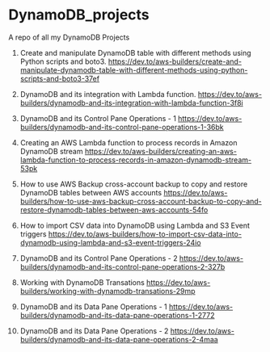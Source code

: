 # DynamoDB_projects
A repo of all my DynamoDB Projects

1. Create and manipulate DynamoDB table with different methods using Python scripts and boto3.
   https://dev.to/aws-builders/create-and-manipulate-dynamodb-table-with-different-methods-using-python-scripts-and-boto3-37ef
   
2. DynamoDB and its integration with Lambda function.
https://dev.to/aws-builders/dynamodb-and-its-integration-with-lambda-function-3f8i

3. DynamoDB and its Control Pane Operations - 1
https://dev.to/aws-builders/dynamodb-and-its-control-pane-operations-1-36bk

4. Creating an AWS Lambda function to process records in Amazon DynamoDB stream 
https://dev.to/aws-builders/creating-an-aws-lambda-function-to-process-records-in-amazon-dynamodb-stream-53pk

5. How to use AWS Backup cross-account backup to copy and restore DynamoDB tables between AWS accounts
https://dev.to/aws-builders/how-to-use-aws-backup-cross-account-backup-to-copy-and-restore-dynamodb-tables-between-aws-accounts-54fo

6. How to import CSV data into DynamoDB using Lambda and S3 Event triggers
https://dev.to/aws-builders/how-to-import-csv-data-into-dynamodb-using-lambda-and-s3-event-triggers-24io

7. DynamoDB and its Control Pane Operations - 2 https://dev.to/aws-builders/dynamodb-and-its-control-pane-operations-2-327b

8. Working with DynamoDB Transations https://dev.to/aws-builders/working-with-dynamodb-transations-29mp

9. DynamoDB and its Data Pane Operations - 1 https://dev.to/aws-builders/dynamodb-and-its-data-pane-operations-1-2772

10. DynamoDB and its Data Pane Operations - 2 https://dev.to/aws-builders/dynamodb-and-its-data-pane-operations-2-4maa
